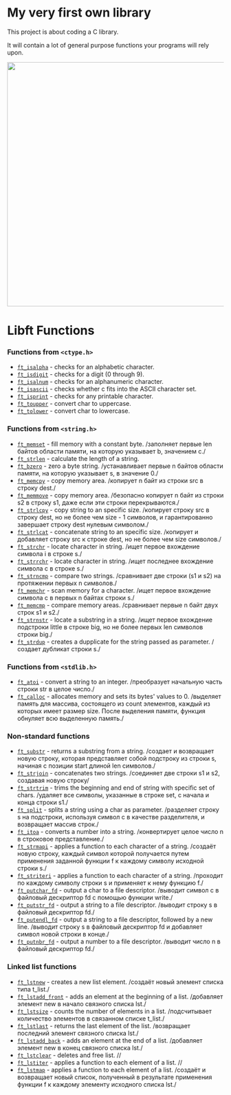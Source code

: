 
# My very first own library

This project is about coding a C library.

It will contain a lot of general purpose functions your programs will rely upon.

<img width="567" src="https://github.com/OnnaMcadva/42_Prague_Libft/assets/94723781/1633e10b-ac04-4ae0-8d8a-d936886b2af5">


# Libft Functions

### Functions from `<ctype.h>`

- [`ft_isalpha`](ft_isalpha.c)	- checks  for  an  alphabetic  character.
- [`ft_isdigit`](ft_isdigit.c)	- checks for a digit (0 through 9).
- [`ft_isalnum`](ft_isalnum.c)	- checks for an alphanumeric character.
- [`ft_isascii`](ft_isascii.c)	- checks whether c fits into the ASCII character set.
- [`ft_isprint`](ft_isprint.c)	- checks for any printable character.
- [`ft_toupper`](ft_toupper.c)	- convert char to uppercase.
- [`ft_tolower`](ft_tolower.c)	- convert char to lowercase.

### Functions from `<string.h>`

- [`ft_memset`](ft_memset.c)	- fill memory with a constant byte. /заполняет первые len байтов области памяти, на которую указывает b, значением c./
- [`ft_strlen`](ft_strlen.c)	- calculate the length of a string.
- [`ft_bzero`](ft_bzero.c)	- zero a byte string. /устанавливает первые n байтов области памяти, на которую указывает s, в значение 0./
- [`ft_memcpy`](ft_memcpy.c)	- copy memory area. /копирует n байт из строки src в строку dest./
- [`ft_memmove`](ft_memmove.c)	- copy memory area. /безопасно копирует n байт из строки s2 в строку s1, даже если эти строки перекрываются./
- [`ft_strlcpy`](ft_strlcpy.c)	- copy string to an specific size. /копирует строку src в строку dest, но не более чем size - 1 символов, и гарантированно завершает строку dest нулевым символом./
- [`ft_strlcat`](ft_strlcat.c)	- concatenate string to an specific size. /копирует и добавляет строку src к строке dest, но не более чем size символов./
- [`ft_strchr`](ft_strchr.c)	- locate character in string. /ищет первое вхождение символа i в строке s./
- [`ft_strrchr`](ft_strrchr.c)	- locate character in string. /ищет последнее вхождение символа c в строке s./
- [`ft_strncmp`](ft_strncmp.c)	- compare two strings. /сравнивает две строки (s1 и s2) на протяжении первых n символов./
- [`ft_memchr`](ft_memchr.c)	- scan memory for a character. /ищет первое вхождение символа c в первых n байтах строки s./
- [`ft_memcmp`](ft_memcmp.c)	- compare memory areas. /сравнивает первые n байт двух строк s1 и s2./
- [`ft_strnstr`](ft_strnstr.c)	- locate a substring in a string. /ищет первое вхождение подстроки little в строке big, но не более первых len символов строки big./
- [`ft_strdup`](ft_strdup.c)	- creates a dupplicate for the string passed as parameter. /создает дубликат строки s./

### Functions from `<stdlib.h>`
- [`ft_atoi`](ft_atoi.c)	- convert a string to an integer. /преобразует начальную часть строки str в целое число./
- [`ft_calloc`](ft_calloc.c)	- allocates memory and sets its bytes' values to 0. /выделяет память для массива, состоящего из count элементов, каждый из которых имеет размер size. После выделения памяти, функция обнуляет всю выделенную память./

### Non-standard functions
- [`ft_substr`](ft_substr.c)	- returns a substring from a string. /создает и возвращает новую строку, которая представляет собой подстроку из строки s, начиная с позиции start длиной len символов./
- [`ft_strjoin`](ft_strjoin.c)	- concatenates two strings. /соединяет две строки s1 и s2, создавая новую строку/
- [`ft_strtrim`](ft_strtrim.c)	- trims the beginning and end of string with specific set of chars. /удаляет все символы, указанные в строке set, с начала и конца строки s1./
- [`ft_split`](ft_split.c)	- splits a string using a char as parameter. /разделяет строку s на подстроки, используя символ c в качестве разделителя, и возвращает массив строк./
- [`ft_itoa`](ft_itoa.c)	- converts a number into a string. /конвертирует целое число n в строковое представление./
- [`ft_strmapi`](ft_strmapi.c)	- applies a function to each character of a string. /создаёт новую строку, каждый символ которой получается путем применения заданной функции f к каждому символу исходной строки s./
- [`ft_striteri`](ft_striteri.c)	- applies a function to each character of a string. /проходит по каждому символу строки s и применяет к нему функцию f./
- [`ft_putchar_fd`](ft_putchar_fd.c)	- output a char to a file descriptor. /выводит символ c в файловый дескриптор fd с помощью функции write./
- [`ft_putstr_fd`](ft_putstr_fd.c)	- output a string to a file descriptor. /выводит строку s в файловый дескриптор fd./
- [`ft_putendl_fd`](ft_putendl_fd.c)	- output a string to a file descriptor, followed by a new line. /выводит строку s в файловый дескриптор fd и добавляет символ новой строки в конце./
- [`ft_putnbr_fd`](ft_putnbr_fd.c)	- output a number to a file descriptor. /выводит число n в файловый дескриптор fd./

### Linked list functions

- [`ft_lstnew`](ft_lstnew.c)	- creates a new list element. /создаёт новый элемент списка типа t_list./
- [`ft_lstadd_front`](ft_lstadd_front.c)	- adds an element at the beginning of a list. /добавляет элемент new в начало связного списка lst./
- [`ft_lstsize`](ft_lstsize.c)	- counts the number of elements in a list. /подсчитывает количество элементов в связанном списке t_list./
- [`ft_lstlast`](ft_lstlast.c)	- returns the last element of the list. /возвращает последний элемент связного списка lst./
- [`ft_lstadd_back`](ft_lstadd_back.c)	- adds an element at the end of a list. /добавляет элемент new в конец связного списка lst./
- [`ft_lstclear`](ft_lstclear.c)	- deletes and free list. //
- [`ft_lstiter`](ft_lstiter.c)	- applies a function to each element of a list. //
- [`ft_lstmap`](ft_lstmap.c)	- applies a function to each element of a list. /создаёт и возвращает новый список, полученный в результате применения функции f к каждому элементу исходного списка lst./

